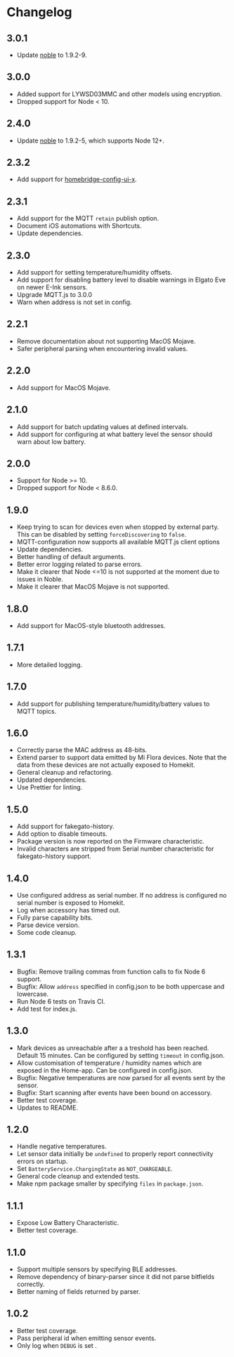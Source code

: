 # Changelog

## 3.0.1

* Update [noble](https://www.npmjs.com/package/@abandonware/noble) to 1.9.2-9.

## 3.0.0

* Added support for LYWSD03MMC and other models using encryption.
* Dropped support for Node < 10.

## 2.4.0

* Update [noble](https://www.npmjs.com/package/@abandonware/noble) to 1.9.2-5, which supports Node 12+.

## 2.3.2

* Add support for [homebridge-config-ui-x](https://github.com/oznu/homebridge-config-ui-x).

## 2.3.1

* Add support for the MQTT `retain` publish option.
* Document iOS automations with Shortcuts.
* Update dependencies.


## 2.3.0

* Add support for setting temperature/humidity offsets.
* Add support for disabling battery level to disable warnings in Elgato Eve on newer E-Ink sensors.
* Upgrade MQTT.js to 3.0.0
* Warn when address is not set in config.

## 2.2.1

* Remove documentation about not supporting MacOS Mojave.
* Safer peripheral parsing when encountering invalid values.

## 2.2.0

* Add support for MacOS Mojave.

## 2.1.0

* Add support for batch updating values at defined intervals.
* Add support for configuring at what battery level the sensor should warn about low battery.

## 2.0.0

* Support for Node >= 10.
* Dropped support for Node < 8.6.0.

## 1.9.0

* Keep trying to scan for devices even when stopped by external party. This can be disabled by setting `forceDiscovering` to `false`.
* MQTT-configuration now supports all available MQTT.js client options
* Update dependencies.
* Better handling of default arguments.
* Better error logging related to parse errors.
* Make it clearer that Node <=10 is not supported at the moment due to issues in Noble.
* Make it clearer that MacOS Mojave is not supported.

## 1.8.0

* Add support for MacOS-style bluetooth addresses.

## 1.7.1

* More detailed logging.

## 1.7.0

* Add support for publishing temperature/humidity/battery values to MQTT topics.

## 1.6.0

* Correctly parse the MAC address as 48-bits.
* Extend parser to support data emitted by Mi Flora devices. Note that the data from these devices are not actually exposed to Homekit.
* General cleanup and refactoring.
* Updated dependencies.
* Use Prettier for linting.

## 1.5.0

* Add support for fakegato-history.
* Add option to disable timeouts.
* Package version is now reported on the Firmware characteristic.
* Invalid characters are stripped from Serial number characteristic for fakegato-history support.

## 1.4.0

* Use configured address as serial number. If no address is configured no serial number is exposed to Homekit.
* Log when accessory has timed out.
* Fully parse capability bits.
* Parse device version.
* Some code cleanup.


## 1.3.1

* Bugfix: Remove trailing commas from function calls to fix Node 6 support.
* Bugfix: Allow `address` specified in config.json to be both uppercase and lowercase.
* Run Node 6 tests on Travis CI.
* Add test for index.js.

## 1.3.0

* Mark devices as unreachable after a a treshold has been reached. Default 15 minutes. Can be configured by setting `timeout` in config.json.
* Allow customisation of temperature / humidity names which are exposed in the Home-app. Can be configured in config.json.
* Bugfix: Negative temperatures are now parsed for all events sent by the sensor.
* Bugfix: Start scanning after events have been bound on accessory.
* Better test coverage.
* Updates to README.

## 1.2.0

* Handle negative temperatures.
* Let sensor data initially be `undefined` to properly report connectivity errors on startup.
* Set `BatteryService.ChargingState` as `NOT_CHARGEABLE`.
* General code cleanup and extended tests.
* Make npm package smaller by specifying `files` in `package.json`.

## 1.1.1

* Expose Low Battery Characteristic.
* Better test coverage.

## 1.1.0

* Support multiple sensors by specifying BLE addresses.
* Remove dependency of binary-parser since it did not parse bitfields correctly.
* Better naming of fields returned by parser.

## 1.0.2

* Better test coverage.
* Pass peripheral id when emitting sensor events.
* Only log when `DEBUG` is set .

